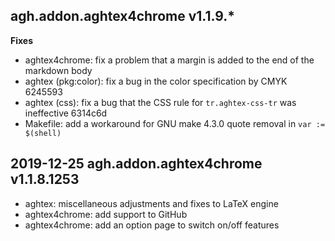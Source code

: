 

## agh.addon.aghtex4chrome v1.1.9.*

**Fixes**

- aghtex4chrome: fix a problem that a margin is added to the end of the markdown body
- aghtex (pkg:color): fix a bug in the color specification by CMYK 6245593
- aghtex (css): fix a bug that the CSS rule for `tr.aghtex-css-tr` was ineffective 6314c6d
- Makefile: add a workaround for GNU make 4.3.0 quote removal in `var := $(shell)`

## 2019-12-25 agh.addon.aghtex4chrome v1.1.8.1253

- aghtex: miscellaneous adjustments and fixes to LaTeX engine
- aghtex4chrome: add support to GitHub
- aghtex4chrome: add an option page to switch on/off features
